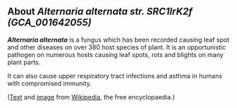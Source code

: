 About *Alternaria alternata str. SRC1lrK2f (GCA\_001642055)* 
------------------------------------------------------------



***Alternaria alternata*** is a fungus which has been recorded causing
leaf spot and other diseases on over 380 host species of plant. It is an
opportunistic pathogen on numerous hosts causing leaf spots, rots and
blights on many plant parts.

It can also cause upper respiratory tract infections and asthma in
humans with compromised immunity.

([Text](http://en.wikipedia.org/wiki/Alternaria_alternata) and
[image](https://commons.wikimedia.org/wiki/File:Alternariaalternata.jpg)
from [Wikipedia](http://en.wikipedia.org/), the free encyclopaedia.)
